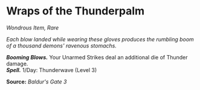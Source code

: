 # Wraps of the Thunderpalm
*Wondrous Item, Rare*

*Each blow landed while wearing these gloves produces the rumbling boom of a thousand demons' ravenous stomachs.*

***Booming Blows.*** Your Unarmed Strikes deal an additional die of Thunder damage.  
***Spell.*** 1/Day: Thunderwave (Level 3)



**Source:** *Baldur's Gate 3*